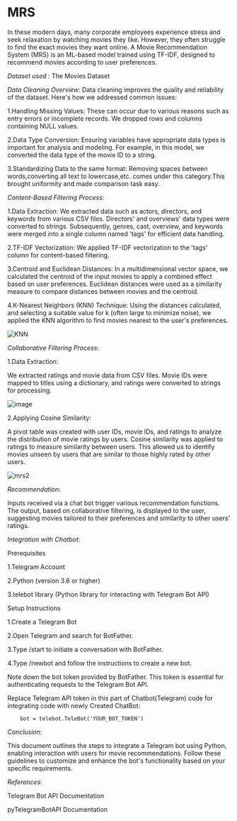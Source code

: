 # MRS
In these modern days, many corporate employees experience stress and seek relaxation by watching movies they like. However, they often struggle to find the exact movies they want online. A Movie Recommendation System (MRS) is an ML-based model trained using TF-IDF, designed to recommend movies according to user preferences.

*Dataset used* : The Movies Dataset

*Data Cleaning Overview*: Data cleaning improves the quality and reliability of the dataset. Here's how we addressed common issues:

 1.Handling Missing Values: These can occur due to various reasons such as entry errors or incomplete records. We dropped rows and columns containing NULL values.    
 
 2.Data Type Conversion: Ensuring variables have appropriate data types is important for analysis and modeling. For example, in this model, we converted the data 
   type of the movie ID to a string. 
   
 3.Standardizing Data to the same format: Removing spaces between words,converting all text to lowercase,etc. comes under this category.This brought uniformity and        made comparison task easy.

*Content-Based Filtering Process*:

1.Data Extraction:
We extracted data such as actors, directors, and keywords from various CSV files. Directors' and overviews' data types were converted to strings. Subsequently, genres, cast, overview, and keywords were merged into a single column named 'tags' for efficient data handling.

2.TF-IDF Vectorization:
We applied TF-IDF vectorization to the 'tags' column for content-based filtering.

3.Centroid and Euclidean Distances:
In a multidimensional vector space, we calculated the centroid of the input movies to apply a combined effect based on user preferences. Euclidean distances were used as a similarity measure to compare distances between movies and the centroid.

4.K-Nearest Neighbors (KNN) Technique:
Using the distances calculated, and selecting a suitable value for k (often large to minimize noise), we applied the KNN algorithm to find movies nearest to the user's preferences.
   
   ![KNN](https://github.com/nivas1426/MRS/assets/139680679/2a41221e-fd13-46cb-ac8d-fb74a5e28893)

*Collaborative Filtering Process*:

1.Data Extraction:

We extracted ratings and movie data from CSV files. Movie IDs were mapped to titles using a dictionary, and ratings were converted to strings for processing.
       
   ![image](https://github.com/nivas1426/MRS/assets/139680679/a7748f5e-b31e-4d56-807f-fbedaf034ef4)

2.Applying Cosine Similarity:

A pivot table was created with user IDs, movie IDs, and ratings to analyze the distribution of movie ratings by users. Cosine similarity was applied to ratings to measure similarity between users. This allowed us to identify movies unseen by users that are similar to those highly rated by other users.
        
   ![mrs2](https://github.com/nivas1426/MRS/assets/139680679/e7867342-a522-440d-8c7d-92ed48e30191)

*Recommendation*:

Inputs received via a chat bot trigger various recommendation functions. The output, based on collaborative filtering, is displayed to the user, suggesting movies tailored to their preferences and similarity to other users' ratings.

*Integration with Chatbot*:

Prerequisites

1.Telegram Account

2.Python (version 3.6 or higher)

3.telebot library (Python library for interacting with Telegram Bot API)

Setup Instructions

1.Create a Telegram Bot

2.Open Telegram and search for BotFather.

3.Type /start to initiate a conversation with BotFather.

4.Type /newbot and follow the instructions to create a new bot.

Note down the bot token provided by BotFather. This token is essential for authenticating requests to the Telegram Bot API. 

Replace Telegram API token in this part of Chatbot(Telegram) code for integrating code with newly Created ChatBot:
        
        bot = telebot.TeleBot('YOUR_BOT_TOKEN')

*Conclusion*:

This document outlines the steps to integrate a Telegram bot using Python, enabling interaction with users for movie recommendations. Follow these guidelines to customize and enhance the bot's functionality based on your specific requirements.

*References*:

Telegram Bot API Documentation

pyTelegramBotAPI Documentation


